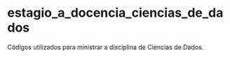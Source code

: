 # estagio_a_docencia_ciencias_de_dados
Códigos utilizados para ministrar a disciplina de Ciencias de Dados. 
